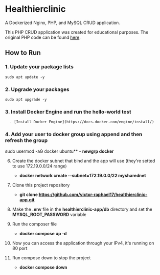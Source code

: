 # Healthierclinic

A Dockerized Nginx, PHP, and MySQL CRUD application.

This PHP CRUD application was created for educational purposes. The original PHP code can be found [here](https://codeshack.io/crud-application-php-pdo-mysql/#packages).

## How to Run

### 1. Update your package lists
``` sudo apt update -y ```

### 2. Upgrade your packages
``` sudo apt upgrade -y ```

### 3. Install Docker Engine and run the hello-world test
      - [Install Docker Engine](https://docs.docker.com/engine/install/)
      
### 4. Add your user to docker group using append and then refresh the group
sudo usermod -aG docker ubuntu**
    - **newgrp docker**
      
6. Create the docker subnet that bind and the app will use (they're setted to use 172.19.0.0/24 range)
    - **docker network create --subnet=172.19.0.0/22 mysharednet**
      
7. Clone this project repository
    - **git clone https://github.com/victor-raphael17/healthierclinic-app.git**
      
14. Make the **.env** file in the **healthierclinic-app/db** directory and set the **MYSQL_ROOT_PASSWORD** variable

14. Run the composer file
     - **docker compose up -d**
       
15. Now you can access the application through your IPv4, it's running on 80 port
   
15. Run compose down to stop the project
     - **docker compose down**
